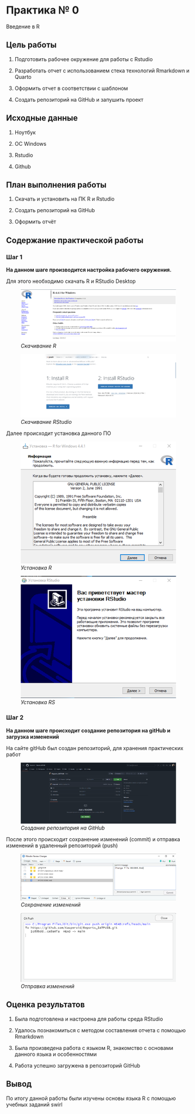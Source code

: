 

# Практика № 0

Введение в R

## Цель работы

1.  Подготовить рабочее окружение для работы с Rstudio

2.  Разработать отчет с использованием стека технологий Rmarkdown и
    Quarto

3.  Оформить отчет в соответствии с шаблоном

4.  Создать репозиторий на GitHub и запушить проект

## Исходные данные

1.  Ноутбук

2.  OC Windows

3.  Rstudio

4.  Github

## План выполнения работы

1.  Скачать и установить на ПК R и Rstudio

2.  Создать репозиторий на GitHub

3.  Оформить отчёт

## Содержание практической работы

### Шаг 1

**На данном шаге производится настройка рабочего окружения.**

Для этого необходимо скачать R и RStudio Desktop

<figure>
<img src="./images/download_R.png" alt="Скачивание R" />
<figcaption aria-hidden="true"><em>Скачивание R</em></figcaption>
</figure>

<figure>
<img src="./images/download_RS.png" alt="Скачивание RStudio" />
<figcaption aria-hidden="true"><em>Скачивание RStudio</em></figcaption>
</figure>

Далее происходит установка данного ПО

<figure>
<img src="./images/install_R.png" alt="Установка R" />
<figcaption aria-hidden="true"><em>Установка R</em></figcaption>
</figure>

<figure>
<img src="./images/install_RS.png" alt="Установка RS" />
<figcaption aria-hidden="true"><em>Установка RS</em></figcaption>
</figure>

### Шаг 2

**На данном шаге происходит создание репозитория на gitHub и загрузка
изменений**

На сайте gitHub был создан репозиторий, для хранения практических работ

<figure>
<img src="./images/create_repo.png"
alt="Создание репозитория на GitHub" />
<figcaption aria-hidden="true"><em>Создание репозитория на
GitHub</em></figcaption>
</figure>

После этого происходит сохранение изменений (commit) и отправка
изменений в удаленный репозиторий (push)

<figure>
<img src="./images/commit_repo.png" alt="Сохранение изменений" />
<figcaption aria-hidden="true"><em>Сохранение
изменений</em></figcaption>
</figure>

<figure>
<img src="./images/push_repo.png" alt="Отправка изменений" />
<figcaption aria-hidden="true"><em>Отправка изменений</em></figcaption>
</figure>

## Оценка результатов

1.  Была подготовлена и настроена для работы среда RStudio

2.  Удалось познакомиться с методом составления отчета с помощью
    Rmarkdown

3.  Была произведена работа с языком R, знакомство с основами данного
    языка и особенностями

4.  Работа успешно загружена в репозиторий GitHub

## Вывод

По итогу данной работы были изучены основы языка R с помощью учебных
заданий swirl
